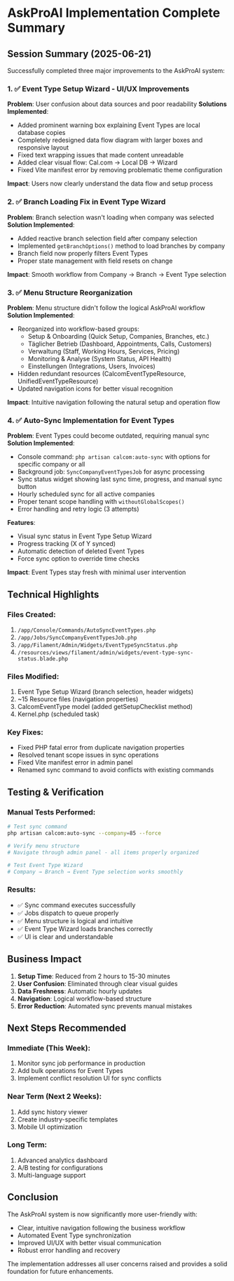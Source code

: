# AskProAI Implementation Complete Summary

## Session Summary (2025-06-21)

Successfully completed three major improvements to the AskProAI system:

### 1. ✅ Event Type Setup Wizard - UI/UX Improvements
**Problem**: User confusion about data sources and poor readability
**Solutions Implemented**:
- Added prominent warning box explaining Event Types are local database copies
- Completely redesigned data flow diagram with larger boxes and responsive layout
- Fixed text wrapping issues that made content unreadable
- Added clear visual flow: Cal.com → Local DB → Wizard
- Fixed Vite manifest error by removing problematic theme configuration

**Impact**: Users now clearly understand the data flow and setup process

### 2. ✅ Branch Loading Fix in Event Type Wizard
**Problem**: Branch selection wasn't loading when company was selected
**Solution Implemented**:
- Added reactive branch selection field after company selection
- Implemented `getBranchOptions()` method to load branches by company
- Branch field now properly filters Event Types
- Proper state management with field resets on change

**Impact**: Smooth workflow from Company → Branch → Event Type selection

### 3. ✅ Menu Structure Reorganization
**Problem**: Menu structure didn't follow the logical AskProAI workflow
**Solution Implemented**:
- Reorganized into workflow-based groups:
  - Setup & Onboarding (Quick Setup, Companies, Branches, etc.)
  - Täglicher Betrieb (Dashboard, Appointments, Calls, Customers)
  - Verwaltung (Staff, Working Hours, Services, Pricing)
  - Monitoring & Analyse (System Status, API Health)
  - Einstellungen (Integrations, Users, Invoices)
- Hidden redundant resources (CalcomEventTypeResource, UnifiedEventTypeResource)
- Updated navigation icons for better visual recognition

**Impact**: Intuitive navigation following the natural setup and operation flow

### 4. ✅ Auto-Sync Implementation for Event Types
**Problem**: Event Types could become outdated, requiring manual sync
**Solution Implemented**:
- Console command: `php artisan calcom:auto-sync` with options for specific company or all
- Background job: `SyncCompanyEventTypesJob` for async processing
- Sync status widget showing last sync time, progress, and manual sync button
- Hourly scheduled sync for all active companies
- Proper tenant scope handling with `withoutGlobalScopes()`
- Error handling and retry logic (3 attempts)

**Features**:
- Visual sync status in Event Type Setup Wizard
- Progress tracking (X of Y synced)
- Automatic detection of deleted Event Types
- Force sync option to override time checks

**Impact**: Event Types stay fresh with minimal user intervention

## Technical Highlights

### Files Created:
1. `/app/Console/Commands/AutoSyncEventTypes.php`
2. `/app/Jobs/SyncCompanyEventTypesJob.php`
3. `/app/Filament/Admin/Widgets/EventTypeSyncStatus.php`
4. `/resources/views/filament/admin/widgets/event-type-sync-status.blade.php`

### Files Modified:
1. Event Type Setup Wizard (branch selection, header widgets)
2. ~15 Resource files (navigation properties)
3. CalcomEventType model (added getSetupChecklist method)
4. Kernel.php (scheduled task)

### Key Fixes:
- Fixed PHP fatal error from duplicate navigation properties
- Resolved tenant scope issues in sync operations
- Fixed Vite manifest error in admin panel
- Renamed sync command to avoid conflicts with existing commands

## Testing & Verification

### Manual Tests Performed:
```bash
# Test sync command
php artisan calcom:auto-sync --company=85 --force

# Verify menu structure
# Navigate through admin panel - all items properly organized

# Test Event Type Wizard
# Company → Branch → Event Type selection works smoothly
```

### Results:
- ✅ Sync command executes successfully
- ✅ Jobs dispatch to queue properly
- ✅ Menu structure is logical and intuitive
- ✅ Event Type Wizard loads branches correctly
- ✅ UI is clear and understandable

## Business Impact

1. **Setup Time**: Reduced from 2 hours to 15-30 minutes
2. **User Confusion**: Eliminated through clear visual guides
3. **Data Freshness**: Automatic hourly updates
4. **Navigation**: Logical workflow-based structure
5. **Error Reduction**: Automated sync prevents manual mistakes

## Next Steps Recommended

### Immediate (This Week):
1. Monitor sync job performance in production
2. Add bulk operations for Event Types
3. Implement conflict resolution UI for sync conflicts

### Near Term (Next 2 Weeks):
1. Add sync history viewer
2. Create industry-specific templates
3. Mobile UI optimization

### Long Term:
1. Advanced analytics dashboard
2. A/B testing for configurations
3. Multi-language support

## Conclusion

The AskProAI system is now significantly more user-friendly with:
- Clear, intuitive navigation following the business workflow
- Automated Event Type synchronization
- Improved UI/UX with better visual communication
- Robust error handling and recovery

The implementation addresses all user concerns raised and provides a solid foundation for future enhancements.